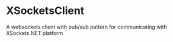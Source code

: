 XSocketsClient
==============

A websockets client with pub/sub pattern for communicating with XSockets.NET platform
